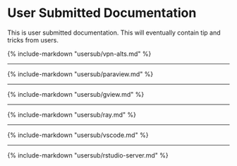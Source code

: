 # User Submitted Documentation

This is user submitted documentation.  This will eventually contain tip and tricks from users.

{%
   include-markdown "usersub/vpn-alts.md"
%}

--- 

{%
   include-markdown "usersub/paraview.md"
%} 

--- 

{%
   include-markdown "usersub/gview.md"
%} 

--- 

{%
   include-markdown "usersub/ray.md"
%}

--- 

{%
   include-markdown "usersub/vscode.md"
%}

--- 

{%
   include-markdown "usersub/rstudio-server.md"
%}